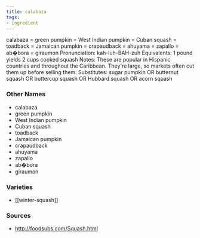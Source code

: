 ```yaml
---
title: calabaza
tags:
- ingredient
---
```

calabaza = green pumpkin = West Indian pumpkin = Cuban squash = toadback = Jamaican pumpkin = crapaudback = ahuyama = zapallo = ab�bora = giraumon Pronunciation: kah-luh-BAH-zuh Equivalents: 1 pound yields 2 cups cooked squash Notes: These are popular in Hispanic countries and throughout the Caribbean. They're large, so markets often cut them up before selling them. Substitutes: sugar pumpkin OR butternut squash OR buttercup squash OR Hubbard squash OR acorn squash

### Other Names

* calabaza
* green pumpkin
* West Indian pumpkin
* Cuban squash
* toadback
* Jamaican pumpkin
* crapaudback
* ahuyama
* zapallo
* ab�bora
* giraumon

### Varieties

* [[winter-squash]]

### Sources
* http://foodsubs.com/Squash.html
